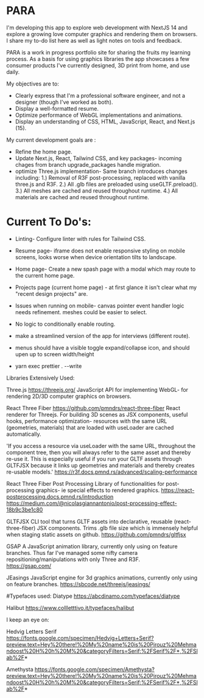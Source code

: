 # PARA

I'm developing this app to explore web development with NextJS 14 and explore a growing love computer graphics and rendering them on browsers.
I share my to-do list here as well as light notes on tools and feedback.

PARA is a work in progress portfolio site for sharing the fruits my learning process. As a basis for using graphics libraries the app showcases a few consumer products I've currently designed, 3D print from home, and use daily.

My objectives are to:

- Clearly express that I'm a professional software engineer, and not a designer (though I've worked as both).
- Display a well-formatted resume.
- Optimize performance of WebGL implementations and animations.
- Display an understanding of CSS, HTML, JavaScript, React, and Next.js (15).

My current development goals are :

- Refine the home page.
- Update Next.js, React, Tailwind CSS, and key packages- incoming chages from branch upgrade_packages handle migration.
- optimize Three.js implementation- Same branch introduces changes including: 
 1.) Removal of R3F post-processing, replaced with vanilla three.js and R3F. 
 2.) All .glb files are preloaded using useGLTF.preload(). 
 3.) All meshes are cached and reused throughout runtime.
 4.) All materials are cached and reused throughout runtime.
  

# Current To Do's:

- Linting- Configure linter with rules for Tailwind CSS.
- Resume page- iframe does not enable responsive styling on mobile screens, looks worse when device orientation tilts to landscape.
- Home page- Create a new spash page with a modal which may route to the current home page. 
- Projects page (current home page) - at first glance it isn't clear what my "recent design projects" are.

- Issues when running on mobile- canvas pointer event handler logic needs refinement. meshes could be easier to select.
- No logic to conditionally enable routing.
- make a streamlined version of the app for interviews (different route).
- menus should have a visible toggle expand/collapse icon, and should upen up to screen width/height
- yarn exec prettier . --write


Libraries Extensively Used:

Three.js
https://threejs.org/
JavaScript API for implementing WebGL- for rendering 2D/3D computer graphics on browsers.

React Three Fiber
https://github.com/pmndrs/react-three-fiber
React renderer for Threejs. For building 3D scenes as JSX components, useful hooks, performance optimization- resources with the same URL (geometries, materials) that are loaded with useLoader are cached automatically.

'If you access a resource via useLoader with the same URL, throughout the component tree, then you will always refer to the same asset and thereby re-use it. This is especially useful if you run your GLTF assets through GLTFJSX because it links up geometries and materials and thereby creates re-usable models.'
https://r3f.docs.pmnd.rs/advanced/scaling-performance

React Three Fiber Post Processing
Library of functionalities for post-processing graphics- ie special effects to rendered graphics.
https://react-postprocessing.docs.pmnd.rs/introduction
https://medium.com/@nicolasgiannantonio/post-processing-effect-18b9c3be1c80

GLTFJSX
CLI tool that turns GLTF assets into declarative, reusable (react-three-fiber) JSX components. Trims .glb file size which is immensely helpful when staging static assets on github.
https://github.com/pmndrs/gltfjsx

GSAP
A JavaScript animation library, currently only using on feature branches. Thus far I've managed some nifty camera repositioning/manipulations with only Three and R3F.  
https://gsap.com/

JEasings
JavaScript engine for 3d graphics animations, currently only using on feature branches.
https://sbcode.net/threejs/jeasings/

#Typefaces used:
Diatype
https://abcdinamo.com/typefaces/diatype

Halibut
https://www.collletttivo.it/typefaces/halibut

I keep an eye on:

Hedvig Letters Serif
https://fonts.google.com/specimen/Hedvig+Letters+Serif?preview.text=Hey%20there!%20My%20name%20is%20Pirouz%20Mehmandoost%20H%20h%20M%20&categoryFilters=Serif:%2FSerif%2F*,%2FSlab%2F*

Amethysta
https://fonts.google.com/specimen/Amethysta?preview.text=Hey%20there!%20My%20name%20is%20Pirouz%20Mehmandoost%20H%20h%20M%20&categoryFilters=Serif:%2FSerif%2F*,%2FSlab%2F*
